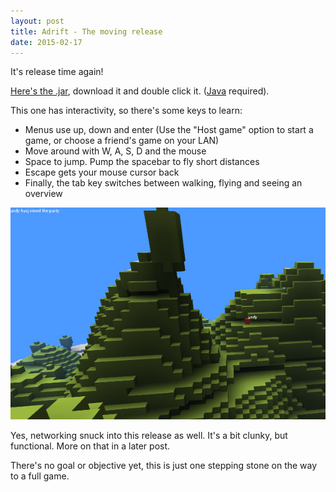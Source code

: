 ```yaml
---
layout: post
title: Adrift - The moving release
date: 2015-02-17
---
```


It's release time again!

[Here's the .jar](https://drive.google.com/file/d/0B7c4n6wV4pfPUFUxWk9hbm1PbFk/view?usp=sharing), download it and double click it. ([Java](http://www.oracle.com/technetwork/java/javase/downloads/index.html) required).

This one has interactivity, so there's some keys to learn:

* Menus use up, down and enter (Use the "Host game" option to start a game, or choose a friend's game on your LAN)
* Move around with W, A, S, D and the mouse
* Space to jump. Pump the spacebar to fly short distances
* Escape gets your mouse cursor back
* Finally, the tab key switches between walking, flying and seeing an overview

![Screenshot of movement and networking](/assets/20150217/screenshot.jpg)

Yes, networking snuck into this release as well. It's a bit clunky, but functional. More on that in a later post.

There's no goal or objective yet, this is just one stepping stone on the way to a full game.